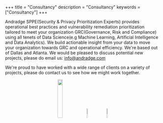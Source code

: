 +++
title = "Consultancy"
description = "Consultancy"
keywords = ["Consultancy"]
+++

Andradge SPPE(Security & Privacy Prioritization Experts) provides operational best practices and vulnerability remediation prioritization tailored to meet your organization GRC(Governance, Risk and Compliance) using all tenets of Data Science(e.g Machine Learning,  Artificial Intelligence and Data Analytics). We build actionable insight from your data to move your organization towards GRC and operational efficiency. We're based out of Dallas and Atlanta. We would be pleased to discuss potential new projects, please do email us: info@andradge.com

<!--
<div class="row" style='background-color:#f5f5f5'>

<div class="col-md-4">

<center>
Training development
</center>

</div>


<div class="col-md-4">

<center>
Data visualisation consultancy
</center>

</div>


<div class="col-md-4">

<center>
reproducibility advice
</center>

</div>

</div>
!-->

We're proud to have worked with a wide range of clients on a variety of projects, please do contact us to see how we might work together.

<!--html_preserve-->
<div class="row">
<center>
<p>
<img src="../img/clients/linkedin-logo.png" alt="" width="18%" height="18%"/>&nbsp;&nbsp;&nbsp;&nbsp;
<img src="../img/clients/backhomefood_logo.png" alt="" width="9%" height="9%"/>&nbsp;&nbsp;&nbsp;&nbsp;
<img src="../img/clients/ericsson_logo.png" alt="" width="9%" height="9%" />&nbsp; &nbsp;&nbsp;
<br>

<br>

</p>
<center>
      </div>
<!--/html_preserve-->
